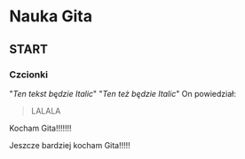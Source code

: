 # Nauka Gita

## START

### Czcionki

"*Ten tekst będzie Italic*"
"_Ten też będzie Italic_"
On powiedział:
>LALALA

Kocham Gita!!!!!!!

Jeszcze bardziej kocham Gita!!!!!
